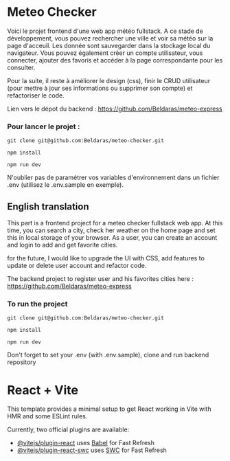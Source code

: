 # Meteo Checker

Voici le projet frontend d'une web app météo fullstack.
A ce stade de développement, vous pouvez rechercher une ville et voir sa météo sur la page d'acceuil. Les donnée sont sauvegarder dans la stockage local du navigateur.
Vous pouvez également créer un compte utilisateur, vous connecter, ajouter des favoris et accéder à la page correspondante pour les consulter.

Pour la suite, il reste à améliorer le design (css), finir le CRUD utilisateur (pour mettre à jour ses informations ou supprimer son compte) et refactoriser le code.

Lien vers le dépot du backend : https://github.com/Beldaras/meteo-express

### Pour lancer le projet :

```
git clone git@github.com:Beldaras/meteo-checker.git

npm install

npm run dev
```

N'oublier pas de paramétrer vos variables d'environnement dans un fichier .env (utilisez le .env.sample en exemple).

## English translation

This part is a frontend project for a meteo checker fullstack web app. 
At this time, you can search a city, check her weather on the home page and set this in local storage of your browser.
As a user, you can create an account and login to add and get favorite cities.

for the future, I would like to upgrade the UI with CSS, add features to update or delete user account and refactor code.

The backend project to register user and his favorites cities here : https://github.com/Beldaras/meteo-express

### To run the project

```
git clone git@github.com:Beldaras/meteo-checker.git

npm install

npm run dev
```

Don't forget to set your .env (with .env.sample), clone and run backend repository

# React + Vite

This template provides a minimal setup to get React working in Vite with HMR and some ESLint rules.

Currently, two official plugins are available:

- [@vitejs/plugin-react](https://github.com/vitejs/vite-plugin-react/blob/main/packages/plugin-react/README.md) uses [Babel](https://babeljs.io/) for Fast Refresh
- [@vitejs/plugin-react-swc](https://github.com/vitejs/vite-plugin-react-swc) uses [SWC](https://swc.rs/) for Fast Refresh
